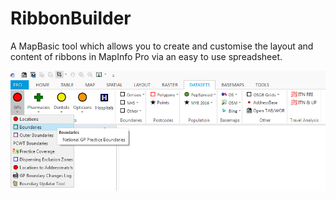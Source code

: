 # RibbonBuilder
A MapBasic tool which allows you to create and customise the layout and content of ribbons in MapInfo Pro via an easy to use spreadsheet.


![RibbonBuilder](https://raw.githubusercontent.com/nadnerb33/RibbonBuilder/master/Images/RibbonBuilder.png)
